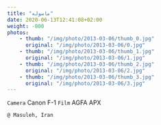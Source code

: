 ```yaml
---
title: "ماسوله"
date: 2020-06-13T12:41:08+02:00
weight: -800
photos: 
    - thumb: "/img/photo/2013-03-06/thumb_0.jpg"
      original: "/img/photo/2013-03-06/0.jpg"
    - thumb: "/img/photo/2013-03-06/thumb_1.jpg"
      original: "/img/photo/2013-03-06/1.jpg"
    - thumb: "/img/photo/2013-03-06/thumb_2.jpg"
      original: "/img/photo/2013-03-06/2.jpg"
    - thumb: "/img/photo/2013-03-06/thumb_3.jpg"
      original: "/img/photo/2013-03-06/3.jpg"
---
```

`Camera` Canon F-1
`Film` AGFA APX

`@ Masuleh, Iran`
